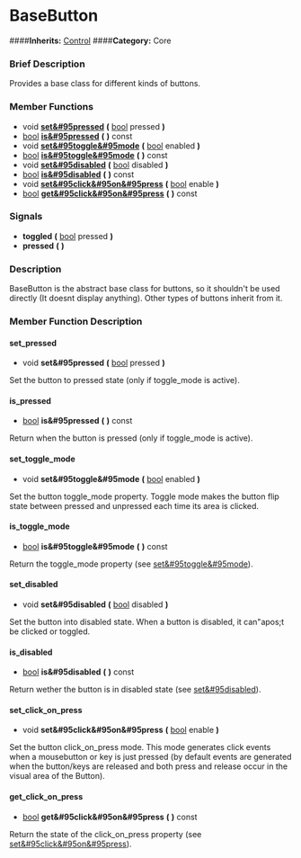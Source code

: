#  BaseButton  
####**Inherits:** [Control](class_control)
####**Category:** Core

###  Brief Description  
Provides a base class for different kinds of buttons.

###  Member Functions 
  * void  **[set&#95pressed](#set_pressed)**  **(** [bool](class_bool) pressed  **)**
  * [bool](class_bool)  **[is&#95pressed](#is_pressed)**  **(** **)** const
  * void  **[set&#95toggle&#95mode](#set_toggle_mode)**  **(** [bool](class_bool) enabled  **)**
  * [bool](class_bool)  **[is&#95toggle&#95mode](#is_toggle_mode)**  **(** **)** const
  * void  **[set&#95disabled](#set_disabled)**  **(** [bool](class_bool) disabled  **)**
  * [bool](class_bool)  **[is&#95disabled](#is_disabled)**  **(** **)** const
  * void  **[set&#95click&#95on&#95press](#set_click_on_press)**  **(** [bool](class_bool) enable  **)**
  * [bool](class_bool)  **[get&#95click&#95on&#95press](#get_click_on_press)**  **(** **)** const

###  Signals  
  *  **toggled**  **(** [bool](class_bool) pressed  **)**
  *  **pressed**  **(** **)**

###  Description  
BaseButton is the abstract base class for buttons, so it shouldn't be used directly (It doesnt display anything). Other types of buttons inherit from it.

###  Member Function Description  

#### <a name="set_pressed">set_pressed</a>
  * void  **set&#95pressed**  **(** [bool](class_bool) pressed  **)**

Set the button to pressed state (only if toggle_mode is active).

#### <a name="is_pressed">is_pressed</a>
  * [bool](class_bool)  **is&#95pressed**  **(** **)** const

Return when the button is pressed (only if toggle_mode is active).

#### <a name="set_toggle_mode">set_toggle_mode</a>
  * void  **set&#95toggle&#95mode**  **(** [bool](class_bool) enabled  **)**

Set the button toggle_mode property. Toggle mode makes the button flip state between pressed and unpressed each time its area is clicked.

#### <a name="is_toggle_mode">is_toggle_mode</a>
  * [bool](class_bool)  **is&#95toggle&#95mode**  **(** **)** const

Return the toggle_mode property (see [set&#95toggle&#95mode](#set_toggle_mode)).

#### <a name="set_disabled">set_disabled</a>
  * void  **set&#95disabled**  **(** [bool](class_bool) disabled  **)**

Set the button into disabled state. When a button is disabled, it can"apos;t be clicked or toggled.

#### <a name="is_disabled">is_disabled</a>
  * [bool](class_bool)  **is&#95disabled**  **(** **)** const

Return wether the button is in disabled state (see [set&#95disabled](#set_disabled)).

#### <a name="set_click_on_press">set_click_on_press</a>
  * void  **set&#95click&#95on&#95press**  **(** [bool](class_bool) enable  **)**

Set the button click_on_press mode. This mode generates click events when a mousebutton or key is just pressed (by default events are generated when the button/keys are released and both press and release occur in the visual area of the Button).

#### <a name="get_click_on_press">get_click_on_press</a>
  * [bool](class_bool)  **get&#95click&#95on&#95press**  **(** **)** const

Return the state of the click_on_press property (see [set&#95click&#95on&#95press](#set_click_on_press)).
